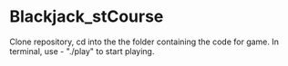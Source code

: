 # Blackjack_stCourse
Clone repository, cd into the the folder containing the code for game. In terminal, use - "./play" to start playing.
